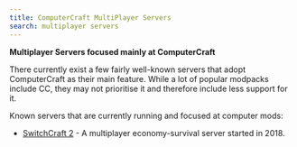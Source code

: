 ```yaml
---
title: ComputerCraft MultiPlayer Servers
search: multiplayer servers
---
```

**Multiplayer Servers focused mainly at ComputerCraft**

There currently exist a few fairly well-known servers that adopt ComputerCraft as their main feature.
While a lot of popular modpacks include CC, they may not prioritise it and therefore include less support for it.

Known servers that are currently running and focused at computer mods:
- [SwitchCraft 2](https://www.technicpack.net/modpack/officialswitchcraft.863735) - A multiplayer economy-survival server started in 2018. 
